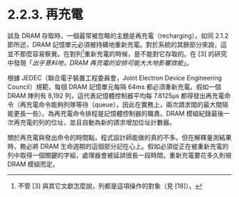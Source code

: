 # 2.2.3. 再充電

談及 DRAM 存取時，一個最常被忽略的主題是再充電（recharging）。如同 2.1.2 節所述，DRAM 記憶單元必須被持續地重新充電。對於系統的其餘部分來說，這並不那麼容易察覺。在對列[^10]重新充電的時候，是不能對它存取的。在 [3] 的研究中發現「*出乎意料地，DRAM 再充電的安排可能大大地影響效能*」。

根據 JEDEC（聯合電子裝置工程委員會，Joint Electron Device Engineering Council）規範，每個 DRAM 記憶單元每隔 64ms 都必須重新充電。假如一個 DRAM 陣列有 8,192 列，這代表記憶體控制器平均每 7.8125μs 都得發出再充電命令（再充電命令能夠列隊等待（queue），因此在實務上，兩次請求間的最大間隔能更長一些）。為再充電命令排程是記憶體控制器的職責。DRAM 模組紀錄最後一次再充電的列的位址，並且自動為新的請求增加位址計數器。

關於再充電與發出命令的時間點，程式設計師能做的真的不多。但在解釋量測結果時，務必將 DRAM 生命週期的這個部分記在心上。假如必須從正在被重新充電的列中取得一個關鍵的字組，處理器會被延誤很長一段時間。重新充電要花多久則視 DRAM 模組而定。

[^10]: 不管 [3] 與其它文獻怎麼說，列都是這項操作的對象（見 [18]）。

